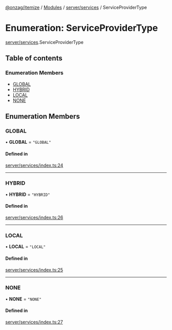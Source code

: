 [@onzag/itemize](../README.md) / [Modules](../modules.md) / [server/services](../modules/server_services.md) / ServiceProviderType

# Enumeration: ServiceProviderType

[server/services](../modules/server_services.md).ServiceProviderType

## Table of contents

### Enumeration Members

- [GLOBAL](server_services.ServiceProviderType.md#global)
- [HYBRID](server_services.ServiceProviderType.md#hybrid)
- [LOCAL](server_services.ServiceProviderType.md#local)
- [NONE](server_services.ServiceProviderType.md#none)

## Enumeration Members

### GLOBAL

• **GLOBAL** = ``"GLOBAL"``

#### Defined in

[server/services/index.ts:24](https://github.com/onzag/itemize/blob/59702dd5/server/services/index.ts#L24)

___

### HYBRID

• **HYBRID** = ``"HYBRID"``

#### Defined in

[server/services/index.ts:26](https://github.com/onzag/itemize/blob/59702dd5/server/services/index.ts#L26)

___

### LOCAL

• **LOCAL** = ``"LOCAL"``

#### Defined in

[server/services/index.ts:25](https://github.com/onzag/itemize/blob/59702dd5/server/services/index.ts#L25)

___

### NONE

• **NONE** = ``"NONE"``

#### Defined in

[server/services/index.ts:27](https://github.com/onzag/itemize/blob/59702dd5/server/services/index.ts#L27)
